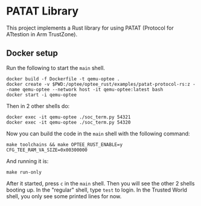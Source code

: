 # PATAT Library

This project implements a Rust library for using PATAT (Protocol for ATtestion
in Arm TrustZone).

## Docker setup

Run the following to start the `main` shell.
```shell
docker build -f Dockerfile -t qemu-optee .
docker create -v $PWD:/optee/optee_rust/examples/patat-protocol-rs:z --name qemu-optee --network host -it qemu-optee:latest bash
docker start -i qemu-optee
```

Then in 2 other shells do:
```shell
docker exec -it qemu-optee ./soc_term.py 54321
docker exec -it qemu-optee ./soc_term.py 54320
```

Now you can build the code in the `main` shell with the following command:

```shell
make toolchains && make OPTEE_RUST_ENABLE=y CFG_TEE_RAM_VA_SIZE=0x00300000
```

And running it is:

```shell
make run-only
```

After it started, press `c` in the `main` shell. Then you will see the other
2 shells booting up. In the "regular" shell, type `test` to login. In the
Trusted World shell, you only see some printed lines for now.


